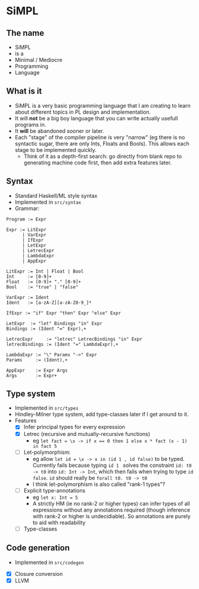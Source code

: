# SiMPL

## The name
 - SiMPL
 - is a
 - Minimal / Mediocre
 - Programming
 - Language
 
## What is it
- SiMPL is a very basic programming language that I am creating to learn about different topics in PL design and implementation. 
- It will **not** be a big boy language that you can write actually usefull programs in. 
- It **will** be abandoned sooner or later.
- Each "stage" of the compiler pipeline is very "narrow" (eg there is no syntactic sugar, there are only Ints, Floats and Bools). This allows each stage to be implemented quickly.
  - Think of it as a depth-first search: go directly from blank repo to generating machine code first, then add extra features later.
  
## Syntax
- Standard Haskell/ML style syntax
- Implemented in `src/syntax`
- Grammar:
```
Program := Expr

Expr := LitExpr
      | VarExpr
      | IfExpr
      | LetExpr
      | LetrecExpr
      | LambdaExpr
      | AppExpr

LitExpr := Int | Float | Bool
Int     := [0-9]+
Float   := [0-9]+ "." [0-9]+
Bool    := "true" | "false"

VarExpr := Ident
Ident   := [a-zA-Z][a-zA-Z0-9_]*

IfExpr := "if" Expr "then" Expr "else" Expr

LetExpr  := "let" Bindings "in" Expr
Bindings := (Ident "=" Expr),+

LetrecExpr     := "letrec" LetrecBindings "in" Expr
letrecBindings := (Ident "=" LambdaExpr),+

LambdaExpr := "\" Params "->" Expr
Params     := (Ident),+

AppExpr    := Expr Args
Args       := Expr+
```

## Type system
- Implemented in `src/types`
- Hindley-Milner type system, add type-classes later if I get around to it.
- Features
  - [x] Infer principal types for every expression
  - [x] Letrec (recursive and mutually-recursive functions)
    - eg `let fact = \x -> if x == 0 then 1 else x * fact (x - 1) in fact 5`
  - [ ] Let-polymorphism:
    - eg allow `let id = \x -> x in (id 1 , id false)` to be typed. 
    Currently fails because typing `id 1 ` solves the constraint `id: t0 -> t0` into `id: Int -> Int`, which then fails when trying to type `id false`. `id` should really be `forall t0. t0 -> t0`
    - I think let-polymorphism is also called "rank-1 types"?
  - [ ] Explicit type-annotations
    - eg `let x: Int = 5`
    - A strictly HM (ie no rank-2 or higher types) can infer types of all expressions without any annotations required (though inference with rank-2 or higher is undecidiable). 
    So annotations are purely to aid with readability
  - [ ] Type-classes
  
## Code generation
- Implemented in `src/codegen`
- [x] Closure conversion
- [x] LLVM
